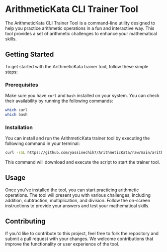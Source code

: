 

# ArithmeticKata CLI Trainer Tool

The ArithmeticKata CLI Trainer Tool is a command-line utility designed to help you practice arithmetic operations in a fun and interactive way. This tool provides a set of arithmetic challenges to enhance your mathematical skills.

## Getting Started

To get started with the ArithmeticKata trainer tool, follow these simple steps:

### Prerequisites

Make sure you have `curl` and `bash` installed on your system. You can check their availability by running the following commands:

```bash
which curl
which bash
```


### Installation

You can install and run the ArithmeticKata trainer tool by executing the following command in your terminal:


```bash
curl -sSL https://github.com/yassinechih7/ArithmeticKata/raw/main/arithmetickata.sh | bash
```


This command will download and execute the script to start the trainer tool.

## Usage

Once you've installed the tool, you can start practicing arithmetic operations. The tool will present you with various challenges, including addition, subtraction, multiplication, and division. Follow the on-screen instructions to provide your answers and test your mathematical skills.

## Contributing

If you'd like to contribute to this project, feel free to fork the repository and submit a pull request with your changes. We welcome contributions that improve the functionality or user experience of the tool.
